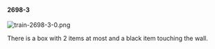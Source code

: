 #### 2698-3
![train-2698-3-0.png](https://github.com/lil-lab/nlvr/raw/master/nlvr/train/images/35/train-2698-3-0.png "train-2698-3-0.png")

There is a box with 2 items at most and a black item touching the wall.